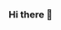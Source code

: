 ### Hi there 👋

<!--
**klmoy/klmoy** is a ✨ _special_ ✨ repository because its `README.md` (this file) appears on your GitHub profile.

Here are some ideas to get you started:

- 🔭 I’m currently working on ...
- 🌱 I’m currently learning ...
+ 👯 I’m looking to collaborate on ecological research
- 🤔 I’m looking for help with ...
- 💬 Ask me about ...
+ 📫 How to reach me: kmoy2@umbc.edu
+ 😄 Pronouns: they/them
+ ⚡ Fun fact: I was once strangled by a snake during a children's birthday party.
-->
